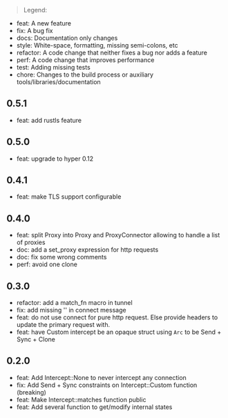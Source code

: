 > Legend:
  - feat: A new feature
  - fix: A bug fix
  - docs: Documentation only changes
  - style: White-space, formatting, missing semi-colons, etc
  - refactor: A code change that neither fixes a bug nor adds a feature
  - perf: A code change that improves performance
  - test: Adding missing tests
  - chore: Changes to the build process or auxiliary tools/libraries/documentation

## 0.5.1
- feat: add rustls feature

## 0.5.0
- feat: upgrade to hyper 0.12

## 0.4.1
- feat: make TLS support configurable

## 0.4.0
- feat: split Proxy into Proxy and ProxyConnector allowing to handle a list of proxies
- doc: add a set_proxy expression for http requests
- doc: fix some wrong comments
- perf: avoid one clone

## 0.3.0
- refactor: add a match_fn macro in tunnel
- fix: add missing '\' in connect message
- feat: do not use connect for pure http request. Else provide headers to update the primary request with.
- feat: have Custom intercept be an opaque struct using `Arc` to be Send + Sync + Clone

## 0.2.0
- feat: Add Intercept::None to never intercept any connection
- fix: Add Send + Sync constraints on Intercept::Custom function (breaking)
- feat: Make Intercept::matches function public
- feat: Add several function to get/modify internal states
